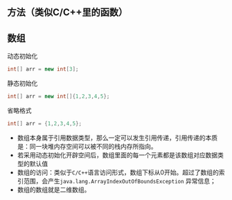 




## 方法（类似C/C++里的函数）


## 数组
动态初始化
```java
int[] arr = new int[3];
```


静态初始化
```java
int[] arr = new int[]{1,2,3,4,5};
```

省略格式
```java
int[] arr = {1,2,3,4,5};
```

- 数组本身属于引用数据类型，那么一定可以发生引用传递，引用传递的本质是：同一块堆内存空间可以被不同的栈内存所指向。
- 若采用动态初始化开辟空间后，数组里面的每一个元素都是该数组对应数据类型的默认值
- 数组的访问：类似于`C/C++`语言访问形式，数组下标从0开始。超过了数组的索引范围，会产生`java.lang.ArrayIndexOutOfBoundsException` 异常信息；
- 数组的数组就是二维数组。





